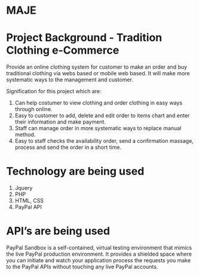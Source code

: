 # MAJE

# Project Background - Tradition Clothing e-Commerce
Provide an online clothing system for customer to make an order and buy traditional clothing via webs based or mobile web based. It will make more systematic ways to the management and customer.

Signification for this project which are:
1) Can help costumer to view clothing and order clothing in easy ways through online.
2) Easy to customer to add, delete and edit order to items chart and enter their information and make payment.
3) Staff can manage order in more systematic ways to replace manual method.
4) Easy to staff  checks the availability order, send a confirmation massage, process and send the order in a short time.

# Technology are being used
1) Jquery
2) PHP
2) HTML, CSS
3) PayPal API

# API’s are being used
PayPal Sandbox is a self-contained, virtual testing environment that mimics the live PayPal production environment. It provides a shielded space where you can initiate and watch your application process the requests you make to the PayPal APIs without touching any live PayPal accounts.
